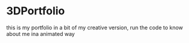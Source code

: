 # 3DPortfolio
this is my portfolio in a bit of my creative version, run the code to know about me ina animated way
